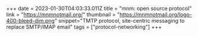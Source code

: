 +++
date = 2023-01-30T04:03:33.011Z
title = "mnm: open source protocol"
link = "https://mnmnotmail.org/"
thumbnail = "https://mnmnotmail.org/logo-400-bleed-dim.png"
snippet="TMTP protocol, site-centric messaging to replace SMTP/IMAP email"
tags = ["protocol-networking"]
+++
